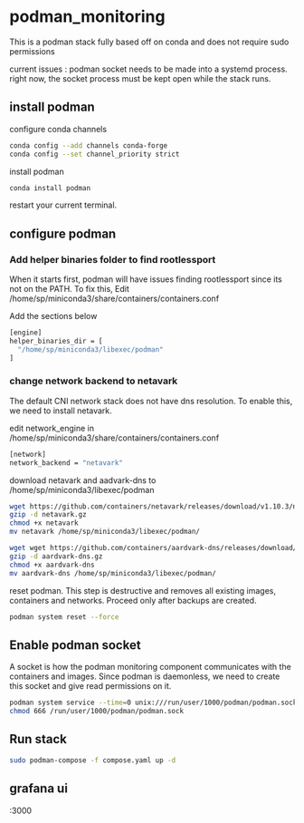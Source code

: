 # podman_monitoring
This is a podman stack fully based off on conda and does not require sudo permissions

current issues : podman socket needs to be made into a systemd process. right now, the socket process must be kept open while the stack runs. 

## install podman
configure conda channels

```bash
conda config --add channels conda-forge
conda config --set channel_priority strict
```

install podman
```bash
conda install podman
```
restart your current terminal. 

## configure podman
### Add helper binaries folder to find rootlessport
When it starts first, podman will have issues finding rootlessport since its not on the PATH. To fix this, 
Edit  /home/sp/miniconda3/share/containers/containers.conf

Add the sections below
```bash
[engine]
helper_binaries_dir = [
  "/home/sp/miniconda3/libexec/podman"
]
```

### change network backend to netavark
The default CNI network stack does not have dns resolution. To enable this, we need to install netavark. 

edit network_engine in /home/sp/miniconda3/share/containers/containers.conf
```bash
[network]
network_backend = "netavark"
```

download netavark and aadvark-dns to /home/sp/miniconda3/libexec/podman
```bash
wget https://github.com/containers/netavark/releases/download/v1.10.3/netavark.gz
gzip -d netavark.gz
chmod +x netavark
mv netavark /home/sp/miniconda3/libexec/podman/
```

```bash
wget wget https://github.com/containers/aardvark-dns/releases/download/v1.10.0/aardvark-dns.gz
gzip -d aardvark-dns.gz
chmod +x aardvark-dns
mv aardvark-dns /home/sp/miniconda3/libexec/podman/
```

reset podman. This step is destructive and removes all existing images, containers and networks. Proceed only after backups are created.
```bash
podman system reset --force
```

## Enable podman socket
A socket is how the podman monitoring component communicates with the containers and images. Since podman is daemonless, we need to create this socket and give read permissions on it.
```bash
podman system service --time=0 unix:///run/user/1000/podman/podman.sock
chmod 666 /run/user/1000/podman/podman.sock
```

## Run stack
```bash
sudo podman-compose -f compose.yaml up -d
```

## grafana ui
<IP>:3000
